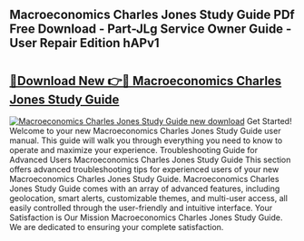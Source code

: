 ## Macroeconomics Charles Jones Study Guide PDf Free Download - Part-JLg Service Owner Guide - User Repair Edition hAPv1

# <h2><a href="http://bc47025.oget.top/?id=Macroeconomics+Charles+Jones+Study+Guide">🔗Download New 👉🔴 Macroeconomics Charles Jones Study Guide</a></h2>

[![Macroeconomics Charles Jones Study Guide new download](https://i.imgur.com/5g1atiW.png)](http://bc47025.oget.top/?id=Macroeconomics+Charles+Jones+Study+Guide)
Get Started! Welcome to your new Macroeconomics Charles Jones Study Guide user manual. This guide will walk you through everything you need to know to operate and maximize your experience. Troubleshooting Guide for Advanced Users Macroeconomics Charles Jones Study Guide This section offers advanced troubleshooting tips for experienced users of your new Macroeconomics Charles Jones Study Guide. Macroeconomics Charles Jones Study Guide comes with an array of advanced features, including geolocation, smart alerts, customizable themes, and multi-user access, all easily controlled through the user-friendly and intuitive interface. Your Satisfaction is Our Mission Macroeconomics Charles Jones Study Guide. We are dedicated to ensuring your complete satisfaction.
